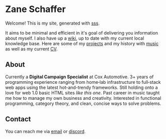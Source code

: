 # Zane Schaffer

Welcome! This is my site, generated with
[sss](https://github.com/kmaasrud/sss.git).

It aims to be minimal and efficient in it's goal of delivering you information
about myself. I also have up a [wiki](https://wiki.zane.town), up to date with my current local
knowledge base. Here are some of my [projects](/projects) and my history with
[music](/music) as well as my current [CV](ZaneSchafferCV.pdf).

## About 
Currently a **Digital Campaign Specialist** at Cox Automotive. 3+ years of
programming experience ranging from home‐lab infrastructure to full‐stack web
apps using the latest hot-and-trendy frameworks. Still holding onto a love for
web 1.0 basic HTML sites *like this one*. Past career in music taught me how
to manage my own business and creativity. Interested in functional
programming, category theory, and clean, concise ways to solve problems.

## Contact 
You can reach me via [email](mailto:znschaffer@gmail.com) or
[discord](https://discordapp.com/users/160562956348817408).



